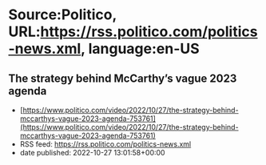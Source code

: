 # Source:Politico, URL:https://rss.politico.com/politics-news.xml, language:en-US

## The strategy behind McCarthy’s vague 2023 agenda
 - [https://www.politico.com/video/2022/10/27/the-strategy-behind-mccarthys-vague-2023-agenda-753761](https://www.politico.com/video/2022/10/27/the-strategy-behind-mccarthys-vague-2023-agenda-753761)
 - RSS feed: https://rss.politico.com/politics-news.xml
 - date published: 2022-10-27 13:01:58+00:00



